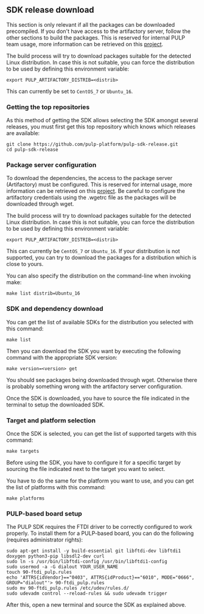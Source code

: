 ## SDK release download

This section is only relevant if all the packages can be downloaded precompiled. If you don't have access to the artifactory server, follow the other sections to build the packages.
This is reserved for internal PULP team usage, more information can be retrieved on this [project](https://iis-git.ee.ethz.ch/pulp-sw/pulp-sdk-internal).

The build process will try to download packages suitable for the detected Linux distribution. In case this is not suitable, you can force the distribution to be used by defining this environment variable:

    export PULP_ARTIFACTORY_DISTRIB=<distrib>

This can currently be set to `CentOS_7` or `Ubuntu_16`.

### Getting the top repositories

As this method of getting the SDK allows selecting the SDK amongst several releases, you must
first get this top repository which knows which releases are available:

    git clone https://github.com/pulp-platform/pulp-sdk-release.git
    cd pulp-sdk-release


### Package server configuration

To download the dependencies, the access to the package server (Artifactory) must be configured. This is reserved for internal usage, more information can be retrieved on this [project]( https://iis-git.ee.ethz.ch/pulp-sw/pulp-sdk-internal). Be careful to configure the artifactory credentials using the .wgetrc file as the packages will be downloaded through wget.

The build process will try to download packages suitable for the detected Linux distribution. In case this is not suitable, you can force the distribution to be used by defining this environment variable:

    export PULP_ARTIFACTORY_DISTRIB=<distrib>

This can currently be `CentOS_7` or `Ubuntu_16`. If your distribution is not supported, you can try
to download the packages for a distribution which is close to yours.

You can also specify the distribution on the command-line when invoking make:

    make list distrib=Ubuntu_16



### SDK and dependency download

You can get the list of available SDKs for the distribution you selected with this command:

    make list

Then you can download the SDK you want by executing the following command with the appropriate
SDK version:

    make version=<version> get

You should see packages being downloaded through wget. Otherwise there is probably something wrong
with the artifactory server configuration.

Once the SDK is downloaded, you have to source the file indicated in the terminal to setup the downloaded SDK.



### Target and platform selection

Once the SDK is selected, you can get the list of supported targets with this command:

    make targets

Before using the SDK, you have to configure it for a specific target by sourcing the file
indicated next to the target you want to select.

You have to do the same for the platform you want to use, and you can get the list of platforms
with this command:

    make platforms
    
### PULP-based board setup
The PULP SDK requires the FTDI driver to be correctly configured to work properly.
To install them for a PULP-based board, you can do the following (requires administrator rights):

    sudo apt-get install -y build-essential git libftdi-dev libftdi1 doxygen python3-pip libsdl2-dev curl
    sudo ln -s /usr/bin/libftdi-config /usr/bin/libftdi1-config
    sudo usermod -a -G dialout YOUR_USER_NAME
    touch 90-ftdi_pulp.rules
    echo 'ATTRS{idVendor}=="0403", ATTRS{idProduct}=="6010", MODE="0666", GROUP="dialout"'> 90-ftdi_pulp.rules
    sudo mv 90-ftdi_pulp.rules /etc/udev/rules.d/
    sudo udevadm control --reload-rules && sudo udevadm trigger

After this, open a new terminal and source the SDK as explained above.
